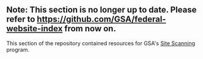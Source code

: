 

## Note: This section is no longer up to date.  Please refer to https://github.com/GSA/federal-website-index from now on.  


This section of the repository contained resources for GSA's [Site Scanning](https://digital.gov/site-scanning) program.  
